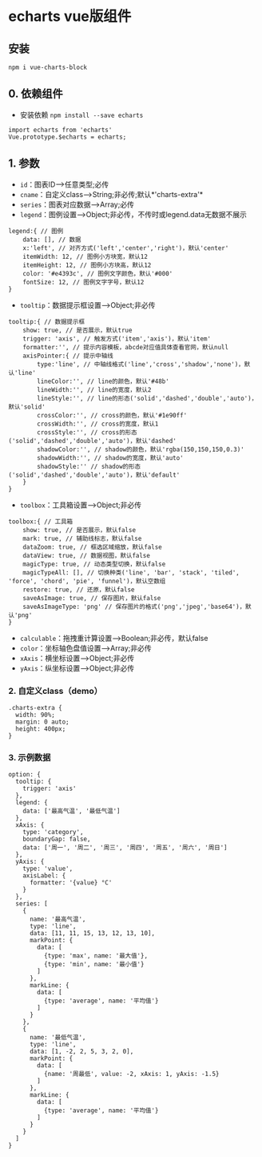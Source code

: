 # echarts vue版组件

## 安装
	npm i vue-charts-block

## 0. 依赖组件
* 安装依赖 `npm install --save echarts`
> 
	import echarts from 'echarts'
	Vue.prototype.$echarts = echarts;

## 1. 参数
* `id`：图表ID-->任意类型;必传
* `cname`：自定义class-->String;非必传;默认*'charts-extra'*
* `series`：图表对应数据-->Array;必传
* `legend`：图例设置-->Object;非必传，不传时或legend.data无数据不展示
>
	legend:{ // 图例
		data: [], // 数据
		x:'left', // 对齐方式('left','center','right')，默认'center'
		itemWidth: 12, // 图例小方块宽，默认12
		itemHeight: 12, // 图例小方块高，默认12
		color: '#e4393c', // 图例文字颜色，默认'#000'
		fontSize: 12, // 图例文字字号，默认12
	}

* `tooltip`：数据提示框设置-->Object;非必传
>
	tooltip:{ // 数据提示框
		show: true, // 是否展示，默认true
		trigger: 'axis', // 触发方式('item','axis')，默认'item'
		formatter:'', // 提示内容模板，abcde对应值具体查看官网，默认null
		axisPointer:{ // 提示中轴线
			type:'line', // 中轴线格式('line','cross','shadow','none')，默认'line'
			lineColor:'', // line的颜色，默认'#48b'
			lineWidth:'', // line的宽度，默认2
			lineStyle:'', // line的形态('solid','dashed','double','auto')，默认'solid'
			crossColor:'', // cross的颜色，默认'#1e90ff'
			crossWidth:'', // cross的宽度，默认1
			crossStyle:'', // cross的形态('solid','dashed','double','auto')，默认'dashed'
			shadowColor:'', // shadow的颜色，默认'rgba(150,150,150,0.3)'
			shadowWidth:'', // shadow的宽度，默认'auto'
			shadowStyle:'' // shadow的形态('solid','dashed','double','auto')，默认'default'
		}
	}

* `toolbox`：工具箱设置-->Object;非必传
>
	toolbox:{ // 工具箱
		show: true, // 是否展示，默认false
		mark: true, // 辅助线标志，默认false
		dataZoom: true, // 框选区域缩放，默认false
		dataView: true, // 数据视图，默认false
		magicType: true, // 动态类型切换，默认false
		magicTypeAll: [], // 切换种类('line', 'bar', 'stack', 'tiled', 'force', 'chord', 'pie', 'funnel')，默认空数组
		restore: true, // 还原，默认false
		saveAsImage: true, // 保存图片，默认false
		saveAsImageType: 'png' // 保存图片的格式('png','jpeg','base64')，默认'png'
	}

* `calculable`：拖拽重计算设置-->Boolean;非必传，默认false
* `color`：坐标轴色盘值设置-->Array;非必传
* `xAxis`：横坐标设置-->Object;非必传
* `yAxis`：纵坐标设置-->Object;非必传

### 2. 自定义class（demo）
	.charts-extra {
	  width: 90%;
	  margin: 0 auto;
	  height: 400px;
	}

### 3. 示例数据
	option: {
	  tooltip: {
	    trigger: 'axis'
	  },
	  legend: {
	    data: ['最高气温', '最低气温']
	  },
	  xAxis: {
	    type: 'category',
	    boundaryGap: false,
	    data: ['周一', '周二', '周三', '周四', '周五', '周六', '周日']
	  },
	  yAxis: {
	    type: 'value',
	    axisLabel: {
	      formatter: '{value} °C'
	    }
	  },
	  series: [
	    {
	      name: '最高气温',
	      type: 'line',
	      data: [11, 11, 15, 13, 12, 13, 10],
	      markPoint: {
	        data: [
	          {type: 'max', name: '最大值'},
	          {type: 'min', name: '最小值'}
	        ]
	      },
	      markLine: {
	        data: [
	          {type: 'average', name: '平均值'}
	        ]
	      }
	    },
	    {
	      name: '最低气温',
	      type: 'line',
	      data: [1, -2, 2, 5, 3, 2, 0],
	      markPoint: {
	        data: [
	          {name: '周最低', value: -2, xAxis: 1, yAxis: -1.5}
	        ]
	      },
	      markLine: {
	        data: [
	          {type: 'average', name: '平均值'}
	        ]
	      }
	    }
	  ]
	}